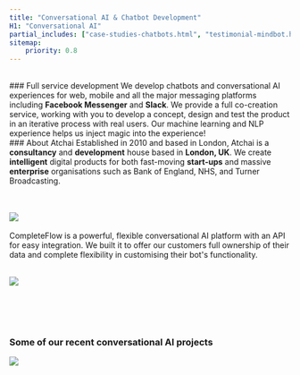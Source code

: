 ```yaml
---
title: "Conversational AI & Chatbot Development"
H1: "Conversational AI"
partial_includes: ["case-studies-chatbots.html", "testimonial-mindbot.html"]
sitemap:
    priority: 0.8
---
```


<br>
### Full service development
We develop chatbots and conversational AI experiences for web, mobile and all the major messaging platforms including <strong>Facebook Messenger</strong> and <strong>Slack</strong>.  We provide a full co-creation service, working with you to develop a concept, design and test the product in an iterative process with real users.  Our machine learning and NLP experience helps us inject magic into the experience!

<br>
### About Atchai
Established in 2010 and based in London, Atchai is a <strong>consultancy</strong> and <strong>development</strong> house based in <strong>London, UK</strong>. We create <strong>intelligent</strong> digital products for both fast-moving <strong>start-ups</strong> and massive <strong>enterprise</strong> organisations such as Bank of England, NHS, and Turner Broadcasting.

<br><br>
<a href="/we-develop/loqativ"><img id="chatbot-loqativ-logo" src="/images/complete-flow-logo-hori.svg" style="min-width:300px;max-width:50%"></a>
<br><br>
CompleteFlow is a powerful, flexible conversational AI platform with an API for easy integration.  We built it to offer our customers full ownership of their data and complete flexibility in customising their bot's functionality.

<br>
<div class="header-graphic">
  <img src="/images/api-CF.jpg" >

<!--
    <video class="video-player" playsinline muted loop width="100%" id="video1" style="display:block">
		  <source src="/video/UI-drag.mp4">
		</video>

-->
</div>
<br>
<br>
<br>
<br>

<!---
#### From our blog

<span class="single-post-link">[How to run a successful chatbot project](/blog/2016-09-02-successful-chatbot-project)</span><br>
--->
### <h3 class="case-study-header">Some of our recent conversational AI projects</h3>
<div class="icon-arrow-down">
	<img src="/images/arrow-down.svg">
</div>

